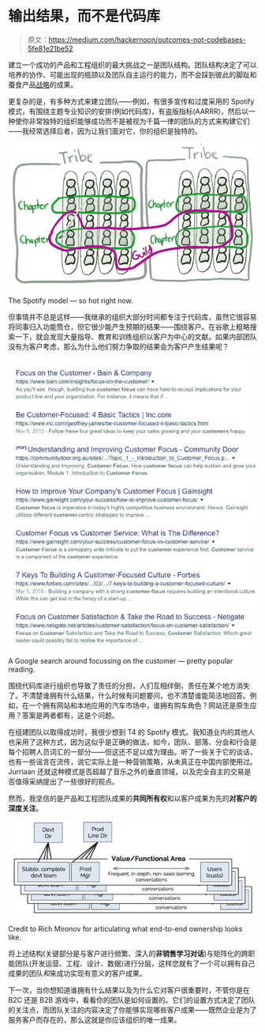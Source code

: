# 输出结果，而不是代码库

> 原文：<https://medium.com/hackernoon/outcomes-not-codebases-5fe81e21be52>

建立一个成功的产品和工程组织的最大挑战之一是团队结构。团队结构决定了可以培养的协作、可能出现的瓶颈以及团队自主运行的能力，而不会踩到彼此的脚趾和蚕食产品[战略](https://hackernoon.com/tagged/strategy)的成果。

更复杂的是，有多种方式来建立团队——例如，有很多宣传和过度采用的 Spotify 模式，有围绕主题专业知识的安排(例如代码库)，有盗版指标(AARRR)，然后以一种使你非常独特的组织能够成功而不是被视为千篇一律的团队的方式来构建它们——我经常选择后者，因为让我们面对它，你的组织是独特的。

![](img/e127404da2e0e5deed18593f15c5bce5.png)

The Spotify model — so hot right now.

但事情并不总是这样——我继承的组织大部分时间都专注于代码库，虽然它很容易将同事归入功能筒仓，但它很少能产生预期的结果——围绕客户。在谷歌上粗略搜索一下，就会发现大量指导、教育和训练组织以客户为中心的文献。如果内部团队没有为客户考虑，那么为什么他们努力争取的结果会为客户产生结果呢？

![](img/3121d4324654da01576588b18319f222.png)

A Google search around focussing on the customer — pretty popular reading.

围绕代码库进行组织也导致了责任的分担，人们互相绊倒，责任在某个地方消失了。不清楚谁拥有什么结果，什么时候有问题要问，也不清楚谁能简洁地回答。例如，在一个拥有网站和本地应用的汽车市场中，谁拥有购车角色？网站还是原生应用？答案是两者都有，这是个问题。

在组建团队以取得成功时，我很少想到 T4 的 Spotify 模式。我知道业内的其他人也采用了这种方式，因为这似乎是正确的做法，如今，团队、部落、分会和行会是每个招聘人员词汇的一部分——但这还不足以成为理由。听了一些关于它的谈话，也有一些谣言在流传，说它实际上是一种营销策略，从未真正在中国内部使用过。Jurriaan 还就这种模式是否超越了音乐之外的垂直领域，以及完全自主的交易是否值得采纳提出了一些很好的观点。

然而，我坚信的是产品和工程团队成果的**共同所有权**和以客户成果为先的**对客户的深度关注**。

![](img/72b7ac4212d3fdd0891cf27a3b9f5661.png)

Credit to Rich Mironov for articulating what end-to-end ownership looks like.

将上述结构(关键部分是与客户进行频繁、深入的**非销售学习对话**)与矩阵化的跨职能团队(开发运营、工程、设计、数据)进行分层，这样您就有了一个可以拥有自己成果的团队*和*来成功实现有意义的客户成果。

下一次，当你想知道谁拥有什么结果以及为什么它对客户很重要时，不管你是在 B2C 还是 B2B 游戏中，看看你的团队是如何设置的。它们的设置方式决定了团队的关注点，而团队关注的内容决定了你能够实现哪些客户成果——既然企业是为了服务客户而存在的，那么这就是你应该组织的唯一成果。